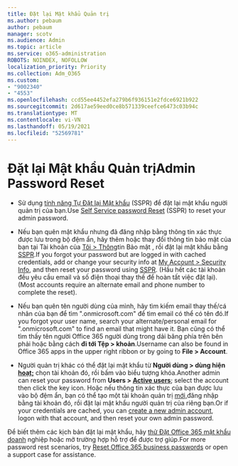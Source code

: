 ```yaml
---
title: Đặt lại Mật khẩu Quản trị
ms.author: pebaum
author: pebaum
manager: scotv
ms.audience: Admin
ms.topic: article
ms.service: o365-administration
ROBOTS: NOINDEX, NOFOLLOW
localization_priority: Priority
ms.collection: Adm_O365
ms.custom:
- "9002340"
- "4553"
ms.openlocfilehash: ccd55ee4452efa279b6f936151e2fdce6921b922
ms.sourcegitcommit: 2d617ae59eed0ce8b571339ceefce6473c03b94c
ms.translationtype: MT
ms.contentlocale: vi-VN
ms.lasthandoff: 05/19/2021
ms.locfileid: "52569781"
---
```

# <a name="admin-password-reset"></a><span data-ttu-id="1ff15-102">Đặt lại Mật khẩu Quản trị</span><span class="sxs-lookup"><span data-stu-id="1ff15-102">Admin Password Reset</span></span>

- <span data-ttu-id="1ff15-103">Sử dụng [tính năng Tự Đặt lại Mật khẩu](https://passwordreset.microsoftonline.com/) (SSPR) để đặt lại mật khẩu người quản trị của bạn.</span><span class="sxs-lookup"><span data-stu-id="1ff15-103">Use [Self Service password Reset](https://passwordreset.microsoftonline.com/) (SSPR) to reset your admin password.</span></span>

- <span data-ttu-id="1ff15-104">Nếu bạn quên mật khẩu nhưng đã đăng nhập bằng thông tin xác thực được lưu trong bộ đệm ẩn, hãy thêm hoặc thay đổi thông tin bảo mật của bạn tại Tài khoản của [Tôi > Thông](https://mysignins.microsoft.com/security-info)tin Bảo mật , rồi đặt lại mật khẩu bằng [SSPR](https://passwordreset.microsoftonline.com/).</span><span class="sxs-lookup"><span data-stu-id="1ff15-104">If you forgot your password but are logged in with cached credentials, add or change your security info at [My Account > Security Info](https://mysignins.microsoft.com/security-info), and then reset your password using [SSPR](https://passwordreset.microsoftonline.com/).</span></span> <span data-ttu-id="1ff15-105">(Hầu hết các tài khoản đều yêu cầu email và số điện thoại thay thế để hoàn tất việc đặt lại).</span><span class="sxs-lookup"><span data-stu-id="1ff15-105">(Most accounts require an alternate email and phone number to complete the reset).</span></span>

- <span data-ttu-id="1ff15-106">Nếu bạn quên tên người dùng của mình, hãy tìm kiếm email thay thế/cá nhân của bạn để tìm ".onmicrosoft.com" để tìm email có thể có tên đó.</span><span class="sxs-lookup"><span data-stu-id="1ff15-106">If you forgot your user name, search your alternate/personal email for ".onmicrosoft.com" to find an email that might have it.</span></span>  <span data-ttu-id="1ff15-107">Bạn cũng có thể tìm thấy tên người Office 365 người dùng trong dải băng phía trên bên phải hoặc bằng cách **đi tới Tệp > khoản**.</span><span class="sxs-lookup"><span data-stu-id="1ff15-107">Username can also be found in Office 365 apps in the upper right ribbon or by going to **File > Account**.</span></span>

- <span data-ttu-id="1ff15-108">Người quản trị khác có thể đặt lại mật khẩu từ **Người dùng > dùng hiện [hoạt;](https://portal.office.com/adminportal/home#/users)** chọn tài khoản đó, rồi bấm vào biểu tượng khóa.</span><span class="sxs-lookup"><span data-stu-id="1ff15-108">Another admin can reset your password from **Users > [Active users](https://portal.office.com/adminportal/home#/users)**; select the account then click the key icon.</span></span>  <span data-ttu-id="1ff15-109">Hoặc nếu thông tin xác thực của bạn được lưu vào bộ đệm ẩn, bạn có thể tạo một tài khoản quản trị [mới,](https://portal.office.com/adminportal/home#/users)đăng nhập bằng tài khoản đó, rồi đặt lại mật khẩu người quản trị của riêng bạn.</span><span class="sxs-lookup"><span data-stu-id="1ff15-109">Or if your credentials are cached, you can [create a new admin account](https://portal.office.com/adminportal/home#/users), logon with that account, and then reset your own admin password.</span></span>

<span data-ttu-id="1ff15-110">Để biết thêm các kịch bản đặt lại mật khẩu, hãy [thử Đặt Office 365 mật khẩu doanh](/microsoft-365/admin/add-users/reset-passwords) nghiệp hoặc mở trường hợp hỗ trợ để được trợ giúp.</span><span class="sxs-lookup"><span data-stu-id="1ff15-110">For more password rest scenarios, try [Reset Office 365 business passwords](/microsoft-365/admin/add-users/reset-passwords) or open a support case for assistance.</span></span>
